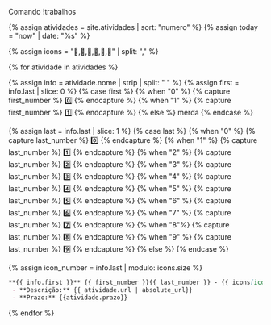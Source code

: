 ---
---


Comando !trabalhos

{% assign atividades = site.atividades | sort: "numero" %}
{% assign today = "now" | date: "%s" %} 

{% assign icons = ":notebook_with_decorative_cover:,:closed_book:,:blue_book:,:green_book:,:orange_book:,:notebook:" | split: ","  %}

{% for atividade in atividades %}

{% assign info = atividade.nome | strip | split: " " %} 
{% assign first = info.last | slice: 0 %}
{% case first %}
    {% when "0" %}
        {% capture first_number %} :zero: {% endcapture %}
    {% when "1" %}
        {% capture first_number %} :one: {% endcapture %}
    {% else %}
    merda
{% endcase %}

{% assign last = info.last | slice: 1 %}
{% case last %}
    {% when "0" %}
        {% capture last_number %} :zero: {% endcapture %}
    {% when "1" %}
        {% capture last_number %} :one: {% endcapture %}
    {% when "2" %}
        {% capture last_number %} :two: {% endcapture %}
    {% when "3" %}
        {% capture last_number %} :three: {% endcapture %}
    {% when "4" %}
        {% capture last_number %} :four: {% endcapture %}
    {% when "5" %}
        {% capture last_number %} :five: {% endcapture %}
    {% when "6" %}
        {% capture last_number %} :six: {% endcapture %}
    {% when "7" %}
        {% capture last_number %} :seven: {% endcapture %}
    {% when "8"%}
        {% capture last_number %} :eight: {% endcapture %}
    {% when "9" %}
        {% capture last_number %} :nine:  {% endcapture %}
    {% else %}
{% endcase %}

{% assign icon_number = info.last | modulo: icons.size %}

```markdown
**{{ info.first }}** {{ first_number }}{{ last_number }} - {{ icons[icon_number] }}
 - **Descrição:** {{ atividade.url | absolute_url}}
 - **Prazo:** {{atividade.prazo}}

```
{% endfor %}


